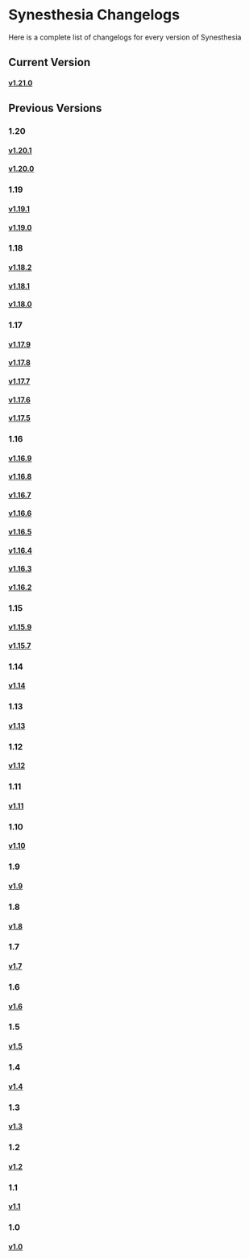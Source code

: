 # Synesthesia Changelogs

Here is a complete list of changelogs for every version of Synesthesia

## Current Version
#### [v1.21.0](https://www.synesthesia.live/public-release/changelog/1.21.0.79.html)

## Previous Versions
### 1.20
#### [v1.20.1](https://www.synesthesia.live/public-release/changelog/1.20.1.72.html)
#### [v1.20.0](https://www.synesthesia.live/public-release/changelog/1.20.0.66.html)

### 1.19
#### [v1.19.1](https://www.synesthesia.live/public-release/changelog/1.19.1.54.html)
#### [v1.19.0](https://www.synesthesia.live/public-release/changelog/1.19.0.52.html)

### 1.18
#### [v1.18.2](https://www.synesthesia.live/public-release/changelog/1.18.2.43.html)
#### [v1.18.1](https://www.synesthesia.live/public-release/changelog/1.18.1.41.html)
#### [v1.18.0](https://www.synesthesia.live/public-release/changelog/1.18.0.39.html)

### 1.17
#### [v1.17.9](https://www.synesthesia.live/public-release/changelog/1.17.9.35.html)
#### [v1.17.8](https://www.synesthesia.live/public-release/changelog/1.17.8.31.html)
#### [v1.17.7](https://www.synesthesia.live/public-release/changelog/1.17.7.29.html)
#### [v1.17.6](https://www.synesthesia.live/public-release/changelog/1.17.6.27.html)
#### [v1.17.5](https://www.synesthesia.live/public-release/changelog/1.17.5.24.html)

### 1.16
#### [v1.16.9](https://www.synesthesia.live/public-release/changelog/1.16.9.14.html)
#### [v1.16.8](https://www.synesthesia.live/public-release/changelog/1.16.8.13.html)
#### [v1.16.7](https://www.synesthesia.live/public-release/changelog/1.16.7.11.html)
#### [v1.16.6](https://www.synesthesia.live/public-release/changelog/1.16.6.9.html)
#### [v1.16.5](https://www.synesthesia.live/public-release/changelog/1.16.5.7.html)
#### [v1.16.4](https://www.synesthesia.live/public-release/changelog/1.16.4.5.html)
#### [v1.16.3](https://www.synesthesia.live/public-release/changelog/1.16.3.3.html)
#### [v1.16.2](https://www.synesthesia.live/public-release/changelog/1.16.3.2.html)

### 1.15
#### [v1.15.9](https://www.synesthesia.live/public-release/changelog/1.15.9.9.html)
#### [v1.15.7](https://www.synesthesia.live/public-release/changelog/1.15.7.5.html)

### 1.14
#### [v1.14](https://www.synesthesia.live/public-release/changelog/1.14.html)

### 1.13
#### [v1.13](https://www.synesthesia.live/public-release/changelog/1.13.html)

### 1.12
#### [v1.12](https://www.synesthesia.live/public-release/changelog/1.12.html)

### 1.11
#### [v1.11](https://www.synesthesia.live/public-release/changelog/1.11.html)

### 1.10
#### [v1.10](https://www.synesthesia.live/public-release/changelog/1.10.html)

### 1.9
#### [v1.9](https://www.synesthesia.live/public-release/changelog/1.9.html)

### 1.8
#### [v1.8](https://www.synesthesia.live/public-release/changelog/1.8.html)

### 1.7
#### [v1.7](https://www.synesthesia.live/public-release/changelog/1.7.html)

### 1.6
#### [v1.6](https://www.synesthesia.live/public-release/changelog/1.6.html)

### 1.5
#### [v1.5](https://www.synesthesia.live/public-release/changelog/1.5.html)

### 1.4
#### [v1.4](https://www.synesthesia.live/public-release/changelog/1.4.html)

### 1.3
#### [v1.3](https://www.synesthesia.live/public-release/changelog/1.3.html)

### 1.2
#### [v1.2](https://www.synesthesia.live/public-release/changelog/1.2.html)

### 1.1
#### [v1.1](https://www.synesthesia.live/public-release/changelog/1.1.html)

### 1.0
#### [v1.0](https://www.synesthesia.live/public-release/changelog/1.0.html)